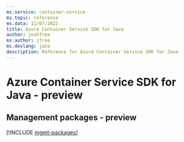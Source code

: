 ```yaml
---
ms.service: container-service
ms.topic: reference
ms.data: 11/07/2022
title: Azure Container Service SDK for Java
author: joshfree
ms.author: jfree
ms.devlang: java
description: Reference for Azure Container Service SDK for Java
---
```

# Azure Container Service SDK for Java - preview

## Management packages - preview
[!INCLUDE [mgmt-packages](container-service-mgmt-index.md)]